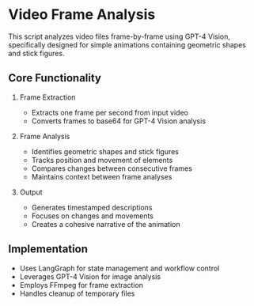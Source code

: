 # Video Frame Analysis

This script analyzes video files frame-by-frame using GPT-4 Vision, specifically designed for simple animations containing geometric shapes and stick figures.

## Core Functionality

1. Frame Extraction

    - Extracts one frame per second from input video
    - Converts frames to base64 for GPT-4 Vision analysis

2. Frame Analysis

    - Identifies geometric shapes and stick figures
    - Tracks position and movement of elements
    - Compares changes between consecutive frames
    - Maintains context between frame analyses

3. Output
    - Generates timestamped descriptions
    - Focuses on changes and movements
    - Creates a cohesive narrative of the animation

## Implementation

-   Uses LangGraph for state management and workflow control
-   Leverages GPT-4 Vision for image analysis
-   Employs FFmpeg for frame extraction
-   Handles cleanup of temporary files

